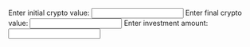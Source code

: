 <body>
	<form name="input">
		Enter initial crypto value: <input type="number" name="Initial">
		Enter final crypto value: <input type="number" name="Final">
		Enter investment amount: <input type="number" name="InvestAmount">
	</form>
</body>
